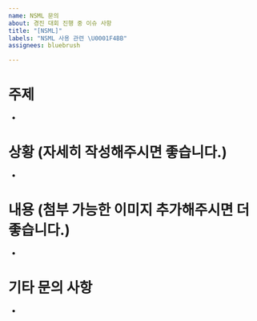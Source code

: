 ```yaml
---
name: NSML 문의
about: 경진 대회 진행 중 이슈 사항
title: "[NSML]"
labels: "NSML 사용 관련 \U0001F4BB"
assignees: bluebrush

---
```


# 주제
- 

# 상황 (자세히 작성해주시면 좋습니다.)
- 

# 내용 (첨부 가능한 이미지 추가해주시면 더 좋습니다.)
- 

# 기타 문의 사항
-

